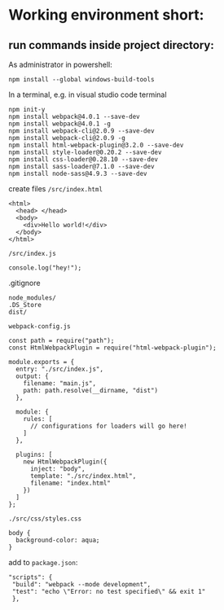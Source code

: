 # Working environment short:

## run commands inside project directory:

As administrator in powershell:

```
npm install --global windows-build-tools
```

In a terminal, e.g. in visual studio code terminal

```
npm init-y
npm install webpack@4.0.1 --save-dev
npm install webpack@4.0.1 -g
npm install webpack-cli@2.0.9 --save-dev
npm install webpack-cli@2.0.9 -g
npm install html-webpack-plugin@3.2.0 --save-dev
npm install style-loader@0.20.2 --save-dev
npm install css-loader@0.28.10 --save-dev
npm install sass-loader@7.1.0 --save-dev
npm install node-sass@4.9.3 --save-dev
```

create files
`/src/index.html`

```
<html>
  <head> </head>
  <body>
    <div>Hello world!</div>
  </body>
</html>
```

`/src/index.js`

```
console.log("hey!");
```

.gitignore

```
node_modules/
.DS_Store
dist/
```

`webpack-config.js`

```
const path = require("path");
const HtmlWebpackPlugin = require("html-webpack-plugin");

module.exports = {
  entry: "./src/index.js",
  output: {
    filename: "main.js",
    path: path.resolve(__dirname, "dist")
  },

  module: {
    rules: [
      // configurations for loaders will go here!
    ]
  },

  plugins: [
    new HtmlWebpackPlugin({
      inject: "body",
      template: "./src/index.html",
      filename: "index.html"
    })
  ]
};
```

`./src/css/styles.css`

```
body {
  background-color: aqua;
}
```

add to `package.json`:

```
"scripts": {
 "build": "webpack --mode development",
 "test": "echo \"Error: no test specified\" && exit 1"
 },
```
